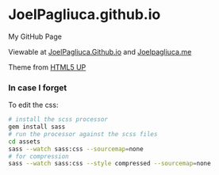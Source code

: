 # JoelPagliuca.github.io
My GitHub Page

Viewable at [JoelPagliuca.Github.io](http://JoelPagliuca.github.io) and [Joelpagliuca.me](http://JoelPagliuca.me)

Theme from [HTML5 UP](https://html5up.net/prologue)

### In case I forget
To edit the css:
```sh
# install the scss processor
gem install sass
# run the processor against the scss files
cd assets
sass --watch sass:css --sourcemap=none
# for compression
sass --watch sass:css --style compressed --sourcemap=none
```